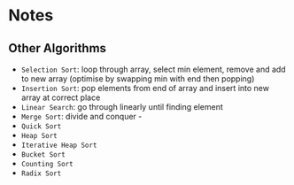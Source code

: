 # Notes

## Other Algorithms

- `Selection Sort`: loop through array, select min element, remove and add to new array (optimise by swapping min with end then popping)
- `Insertion Sort`: pop elements from end of array and insert into new array at correct place
- `Linear Search`: go through linearly until finding element
- `Merge Sort`: divide and conquer -  
- `Quick Sort`
- `Heap Sort`
- `Iterative Heap Sort`
- `Bucket Sort`
- `Counting Sort`
- `Radix Sort`
